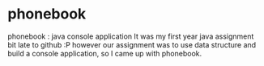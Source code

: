# phonebook
phonebook : java console application 
It was my first year java assignment bit late to github :P
however our assignment was to use data structure and build a console application, so I came up with phonebook.

